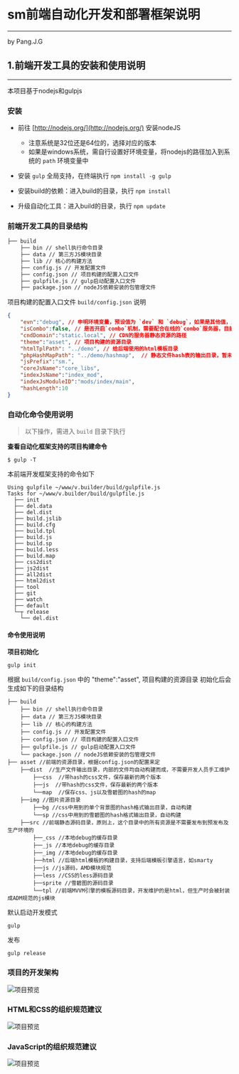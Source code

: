 # sm前端自动化开发和部署框架说明
--------------------------
by Pang.J.G


## 1.前端开发工具的安装和使用说明
----------------------

本项目基于nodejs和gulpjs


### 安装

* 前往 [http://nodejs.org/](http://nodejs.org/) 安装nodeJS
   - 注意系统是32位还是64位的，选择对应的版本
   - 如果是windows系统，需自行设置好环境变量，将nodejs的路径加入到系统的 `path` 环境变量中

* 安装 `gulp` 全局支持，在终端执行 `npm install -g gulp`

* 安装build的依赖：进入build的目录，执行 `npm install`

* 升级自动化工具：进入build的目录，执行 `npm update`



### 前端开发工具的目录结构
```html
├── build
    ├── bin // shell执行命令目录
    ├── data // 第三方JS模块目录
    ├── lib // 核心的构建方法 
    ├── config.js // 开发配置文件
    ├── config.json // 项目构建的配置入口文件
    ├── gulpfile.js // gulp启动配置入口文件
    ├── package.json // nodeJS依赖安装的包管理文件
```

项目构建的配置入口文件 `build/config.json` 说明
```json
{
    "evn":"debug", // 申明环境变量，预设值为 `dev` 和 `debug`，如果是其他值，则为`release`
    "isCombo":false, // 是否开启`combo`机制，需要配合在线的`combo`服务器，目前此值暂未使用
    "cndDomain":"static.local", // CDN的服务器静态资源的路径
    "theme":"asset", // 项目构建的资源目录
    "htmlTplPath": "../demo", // 给后端使用的html模板目录
    "phpHashMapPath": "../demo/hashmap",  // 静态文件hash表的输出目录，暂未使用
    "jsPrefix":"sm.",
    "coreJsName":"core_libs",
    "indexJsName":"index_mod",
    "indexJsModuleID":"mods/index/main",
    "hashLength":10
}
```


### 自动化命令使用说明

> 以下操作，需进入 `build` 目录下执行

**查看自动化框架支持的项目构建命令**
```
$ gulp -T
```

本前端开发框架支持的命令如下
```log
Using gulpfile ~/www/v.builder/build/gulpfile.js
Tasks for ~/www/v.builder/build/gulpfile.js
  ├── init
  ├── del.data
  ├── del.dist
  ├── build.jslib
  ├── build.cfg
  ├── build.tpl
  ├── build.js
  ├── build.sp
  ├── build.less
  ├── build.map
  ├── css2dist
  ├── js2dist
  ├── all2dist
  ├── html2dist
  ├── tool
  ├── git
  ├── watch
  ├── default
  └─┬ release
    └── del.dist
```

#### **命令使用说明**

**项目初始化**
```
gulp init
```

根据 `build/config.json` 中的 "theme":"asset", 项目构建的资源目录
初始化后会生成如下的目录结构
```
├── build
    ├── bin // shell执行命令目录
    ├── data // 第三方JS模块目录
    ├── lib // 核心的构建方法 
    ├── config.js // 开发配置文件
    ├── config.json // 项目构建的配置入口文件
    ├── gulpfile.js // gulp启动配置入口文件
    └── package.json // nodeJS依赖安装的包管理文件
├── asset //前端的资源目录，根据config.json的配置来定
    ├──dist  //生产文件输出目录，内部的文件均自动构建而成，不需要开发人员手工维护
        ├──css  //带hash的css文件，保存最新的两个版本
        ├──js  //带hash的css文件，保存最新的两个版本
        └──map  //保存css、js以及雪碧图的hash的map
    ├──img //图片资源目录
        ├──bg //css中用到的单个背景图的hash格式输出目录，自动构建
        └──sp //css中用到的雪碧图的hash格式输出目录，自动构建
    ├──src //前端静态源码目录，原则上，这个目录中的所有资源是不需要发布到预发布及生产环境的
        ├──_css //本地debug的缓存目录
        ├──_js //本地debug的缓存目录
        ├──_img //本地debug的缓存目录
        ├──html //后端html模板的构建目录，支持后端模板引擎语言，如smarty
        ├──js //js源码，AMD模块规范
        ├──less //CSS的less源码目录
        ├──sprite //雪碧图的源码目录
        └──tpl //前端MVVM引擎的模板源码目录，开发维护的是html，但生产时会被封装成ADM规范的js模块

```


默认启动开发模式
```
gulp
```

发布
```
gulp release
```

### 项目的开发架构

![项目预览](./readme.jpg)

### HTML和CSS的组织规范建议

![项目预览](./html_css.jpg)

### JavaScript的组织规范建议

![项目预览](./javascript.jpg)
